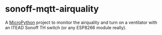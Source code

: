 # sonoff-mqtt-airquality

A [MicroPython](http://micropython.org) project to monitor the airquality and turn on a ventilator with an ITEAD Sonoff TH switch (or any ESP8266 module really).
